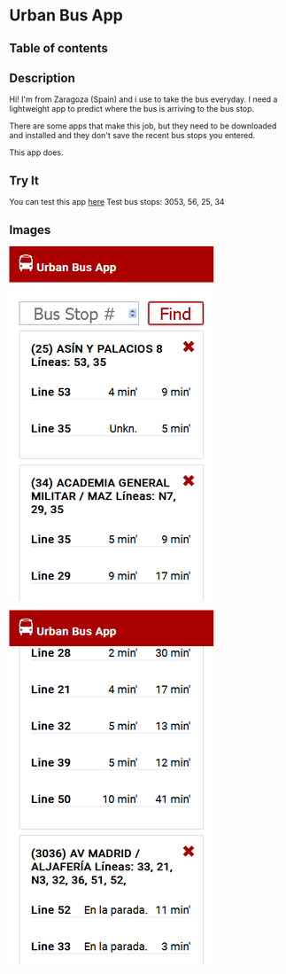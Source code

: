 Urban Bus App
====================

Table of contents
---------------------

Description
---------------------

Hi! I'm from Zaragoza (Spain) and i use to take the bus everyday. I need a lightweight app to predict where the bus is arriving to the bus stop. 

There are some apps that make this job, but they need to be downloaded and installed and they don't save the recent bus stops you entered. 

This app does. 

Try It
---------------------

You can test this app [here](https://miravete92.github.io/bus-app/)
Test bus stops: 3053, 56, 25, 34

Images
---------------------

![alt text](images/cap1.png "Capture 1")

![alt text](images/cap2.png "Capture 2")
